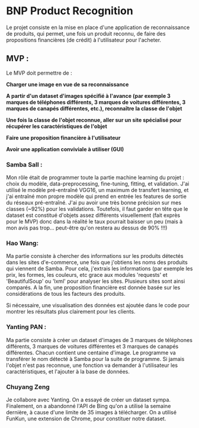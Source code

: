# BNP Product Recognition

Le projet consiste en la mise en place d'une application de reconnaissance de produits, qui permet, une fois un produit reconnu, de faire des propositions financières (de crédit) à l'utilisateur pour l'acheter.

## MVP : 

Le MVP doit permettre de : 

**Charger une image en vue de sa reconnaissance**

**A partir d'un dataset d'images spécifié à l'avance (par exemple 3 marques de téléphones différents, 3 marques de voitures différentes, 3 marques de canapés différentes, etc.), reconnaître la classe de l'objet**

**Une fois la classe de l'objet reconnue, aller sur un site spécialisé pour récupérer les caractéristiques de l'objet**

**Faire une proposition financière à l'utilisateur**

**Avoir une application conviviale à utiliser (GUI)**

### Samba Sall : 

Mon rôle était de programmer toute la partie machine learning du projet : choix du modèle, data-preprocessing, fine-tuning, fitting, et validation.
J'ai utilisé le modèle pré-entraîné VGG16, un maximum de transfert learning, et j'ai entraîné mon propre modèle qui prend en entrée les features de sortie du réseaux pré-entraîné.
J'ai pu avoir une très bonne précision sur mes classes (~92%) pour les validations.
Toutefois, il faut garder en tête que le dataset est constitué d'objets assez différents visuellement (fait exprès pour le MVP) donc dans la réalité le taux pourrait baisser un peu (mais à mon avis pas trop... peut-être qu'on restera au dessus de 90% !!!)

### Hao Wang:

Ma partie consiste  à chercher des informations sur les produits détectés dans les sites d'e-commerce, une fois que j'obtiens les noms des produits qui viennent de Samba. Pour cela, 
j'extrais les informations (par exemple les prix, les formes, les couleurs, etc grace aux modules 'requests' et 'BeautifulSoup' ou 'lxml' pour analyser les sites. Plusieurs sites 
sont ainsi comparés. A la fin, une proposition financière est donnée basée sur les considérations de tous les facteurs des produits.

Si nécessaire, une visualisation des données est ajoutée dans le code pour montrer les résultats plus clairement pour les clients.


### Yanting PAN :

Ma partie consiste à créer un dataset d'images de 3 marques de téléphones différents, 3 marques de voitures différentes et 3 marques de canapés différentes. Chacun contient une centaine d'image.
Le programme va transférer le nom détecté à Samba pour la suite de programme. Si jamais l'objet n'est pas reconnue, une fonction va demander à l'utilisateur les caractéristiques, et l'ajouter à la base de données.

### Chuyang Zeng

Je collabore avec Yanting. On a essayé de créer un dataset sympa. Finalement, on a abandonné l'API de Bing qu'on a utilisé la semaine dernière, à cause d'une limite de 35 images à télécharger. On a utilisé FunKun, une extension de Chrome, pour constituer notre dataset.


